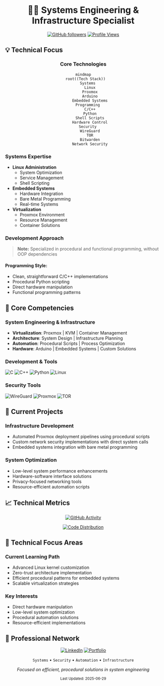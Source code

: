 <div align="center">

# 👨‍💻 Systems Engineering & Infrastructure Specialist
[![GitHub followers](https://img.shields.io/github/followers/vetronics?style=social)](https://github.com/vetronics)
[![Profile Views](https://visitcount.itsvg.in/api?id=vetronics&label=Profile%20Views&color=12&icon=5&pretty=true)](https://visitcount.itsvg.in)

</div>

## 💡 Technical Focus

<div align="center">

### Core Technologies
```mermaid
mindmap
  root((Tech Stack))
    Systems
      Linux
      Proxmox
      Arduino
      Embedded Systems
    Programming
      C/C++
      Python
      Shell Scripts
      Hardware Control
    Security
      WireGuard
      TOR
      Bitwarden
      Network Security
```

</div>

### Systems Expertise
- **Linux Administration** 
  - System Optimization
  - Service Management
  - Shell Scripting
- **Embedded Systems**
  - Hardware Integration
  - Bare Metal Programming
  - Real-time Systems
- **Virtualization**
  - Proxmox Environment
  - Resource Management
  - Container Solutions

### Development Approach
> **Note:** Specialized in procedural and functional programming, without OOP dependencies

#### Programming Style:
- Clean, straightforward C/C++ implementations
- Procedural Python scripting
- Direct hardware manipulation
- Functional programming patterns

## 🔧 Core Competencies

### System Engineering & Infrastructure
- **Virtualization**: Proxmox | KVM | Container Management
- **Architecture**: System Design | Infrastructure Planning
- **Automation**: Procedural Scripts | Process Optimization
- **Hardware**: Arduino | Embedded Systems | Custom Solutions

### Development & Tools
![C](https://img.shields.io/badge/C-Systems_Programming-00599C?style=flat-square&logo=c)
![C++](https://img.shields.io/badge/C++-Procedural_Development-00599C?style=flat-square&logo=c%2B%2B)
![Python](https://img.shields.io/badge/Python-Script_Automation-3776AB?style=flat-square&logo=python)
![Linux](https://img.shields.io/badge/Linux-System_Administration-FCC624?style=flat-square&logo=linux)

### Security Tools
![WireGuard](https://img.shields.io/badge/WireGuard-Network_Security-88171A?style=flat-square&logo=wireguard)
![Proxmox](https://img.shields.io/badge/Proxmox-Virtualization-E57000?style=flat-square&logo=proxmox)
![TOR](https://img.shields.io/badge/TOR-Privacy_Solutions-7D4698?style=flat-square&logo=tor-project)

## 🚀 Current Projects

### Infrastructure Development
- Automated Proxmox deployment pipelines using procedural scripts
- Custom network security implementations with direct system calls
- Embedded systems integration with bare metal programming

### System Optimization
- Low-level system performance enhancements
- Hardware-software interface solutions
- Privacy-focused networking tools
- Resource-efficient automation scripts

## 📈 Technical Metrics

<div align="center">

[![GitHub Activity](https://nirzak-streak-stats.vercel.app/?user=vetronics&theme=dark&hide_border=true&background=0D1117&stroke=0D1117&fire=1834CC&ring=1834CC&currStreakLabel=1834CC)](https://github.com/vetronics)

[![Code Distribution](https://github-readme-stats.vercel.app/api/top-langs/?username=vetronics&layout=compact&theme=dark&hide_border=true&bg_color=0D1117&title_color=1834CC&text_color=FFFFFF)](https://github.com/vetronics)

</div>

## 🔬 Technical Focus Areas

### Current Learning Path
- Advanced Linux kernel customization
- Zero-trust architecture implementation
- Efficient procedural patterns for embedded systems
- Scalable virtualization strategies

### Key Interests
- Direct hardware manipulation
- Low-level system optimization
- Procedural automation solutions
- Resource-efficient implementations

## 📡 Professional Network

<div align="center">

[![LinkedIn](https://img.shields.io/badge/LinkedIn-Network-0077B5?style=for-the-badge&logo=linkedin)](https://linkedin.com/in/vetronics)
[![Portfolio](https://img.shields.io/badge/Portfolio-Projects-000000?style=for-the-badge&logo=github)](https://vetronics.github.io)

</div>

<div align="center">

`Systems` • `Security` • `Automation` • `Infrastructure`

*Focused on efficient, procedural solutions in system engineering*

<sub>Last Updated: 2025-06-29</sub>

</div>
